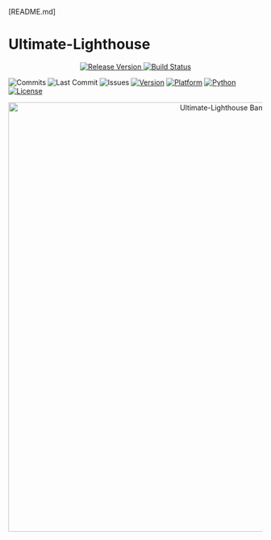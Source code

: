 [README.md]

# Ultimate-Lighthouse

<p align="center">
  <a href="https://github.com/whisprer/ultimate-lighthouse/releases"> 
    <img src="https://img.shields.io/github/v/release/whisprer/ultimate-lighthouse?color=4CAF50&label=release" alt="Release Version"> 
  </a>
  <a href="https://github.com/whisprer/ultimate-lighthouse/actions"> 
    <img src="https://img.shields.io/github/actions/workflow/status/whisprer/ultimate-lighthouse/lint-and-plot.yml?label=build" alt="Build Status"> 
  </a>
</p>

![Commits](https://img.shields.io/github/commit-activity/m/whisprer/ultimate-lighthouse?label=commits) 
![Last Commit](https://img.shields.io/github/last-commit/whisprer/ultimate-lighthouse) 
![Issues](https://img.shields.io/github/issues/whisprer/ultimate-lighthouse) 
[![Version](https://img.shields.io/badge/version-3.1.1-blue.svg)](https://github.com/whisprer/ultimate-lighthouse) 
[![Platform](https://img.shields.io/badge/platform-Windows%2010%2F11-lightgrey.svg)](https://www.microsoft.com/windows)
[![Python](https://img.shields.io/badge/python-3.8%2B-blue.svg)](https://www.python.org)
[![License](https://img.shields.io/badge/license-MIT-green.svg)](LICENSE)

<p align="center">
  <img src="ultimate-lighthouse-banner.png" width="850" alt="Ultimate-Lighthouse Banner">
